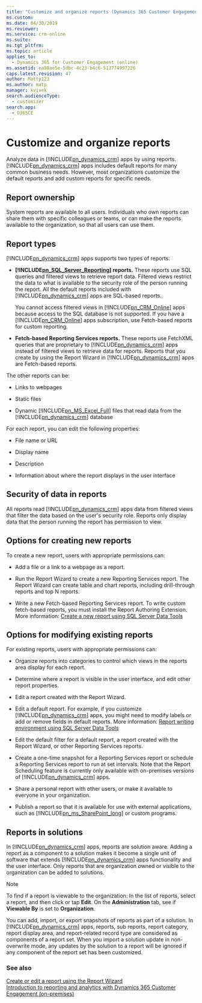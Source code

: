 ```yaml
---
title: "Customize and organize reports (Dynamics 365 Customer Engagement (on-premises)) | MicrosoftDocs"
ms.custom: 
ms.date: 04/30/2019
ms.reviewer: 
ms.service: crm-online
ms.suite: 
ms.tgt_pltfrm: 
ms.topic: article
applies_to: 
  - Dynamics 365 for Customer Engagement (online)
ms.assetid: ea98ae5e-5dbc-4c23-b4c6-513774997226
caps.latest.revision: 47
author: Mattp123
ms.author: matp
manager: kvivek
search.audienceType: 
  - customizer
search.app: 
  - D365CE
---
```

# Customize and organize reports



Analyze data in [!INCLUDE[pn_dynamics_crm](../includes/pn-dynamics-crm.md)] apps by using reports. [!INCLUDE[pn_dynamics_crm](../includes/pn-dynamics-crm.md)] apps includes default reports for many common business needs. However, most organizations customize the default reports and add custom reports for specific needs.  
  
<a name="ownership"></a>   
## Report ownership  
 System reports are available to all users. Individuals who own reports can share them with specific colleagues or teams, or can make the reports available to the organization, so that all users can use them.  
  
<a name="types"></a>   
## Report types  
 [!INCLUDE[pn_dynamics_crm](../includes/pn-dynamics-crm.md)] apps supports two types of reports:  
  
- **[!INCLUDE[pn_SQL_Server_Reporting](../includes/pn-sql-server-reporting.md)] reports.** These reports use SQL queries and filtered views to retrieve report data. Filtered views restrict the data to what is available to the security role of the person running the report. All the default reports included with [!INCLUDE[pn_dynamics_crm](../includes/pn-dynamics-crm.md)] apps are SQL-based reports.  
  
     You cannot access filtered views in [!INCLUDE[pn_CRM_Online](../includes/pn-crm-online.md)] apps because access to the SQL database is not supported. If you have a [!INCLUDE[pn_CRM_Online](../includes/pn-crm-online.md)] apps subscription, use Fetch-based reports for custom reporting.  
  
- **Fetch-based Reporting Services reports.** These reports use FetchXML queries that are proprietary to [!INCLUDE[pn_dynamics_crm](../includes/pn-dynamics-crm.md)] apps instead of filtered views to retrieve data for reports. Reports that you create by using the Report Wizard in [!INCLUDE[pn_dynamics_crm](../includes/pn-dynamics-crm.md)] apps are Fetch-based reports.  
  
The other reports can be:  
  
- Links to webpages  
  
- Static files  
  
- Dynamic [!INCLUDE[pn_MS_Excel_Full](../includes/pn-ms-excel-full.md)] files that read data from the [!INCLUDE[pn_dynamics_crm](../includes/pn-dynamics-crm.md)] database  
 
 
 For each report, you can edit the following properties:  
  
-   File name or URL  
  
-   Display name  
  
-   Description  
  
-   Information about where the report displays in the user interface  
  
<a name="security"></a>   
## Security of data in reports  
 All reports read [!INCLUDE[pn_dynamics_crm](../includes/pn-dynamics-crm.md)] apps data from filtered views that filter the data based on the user's security role. Reports only display data that the person running the report has permission to view.  
  
<a name="creating"></a>   
## Options for creating new reports  
 To create a new report, users with appropriate permissions can:  
  
- Add a file or a link to a webpage as a report.  
  
- Run the Report Wizard to create a new Reporting Services report. The Report Wizard can create table and chart reports, including drill-through reports and top N reports.  
  
- Write a new Fetch-based Reporting Services report. To write custom fetch-based reports, you must install the Report Authoring Extension. More information: [Create a new report using SQL Server Data Tools](../analytics/create-a-new-report-using-sql-server-data-tools.md)  
  
<a name="modifying"></a>   
## Options for modifying existing reports  
 For existing reports, users with appropriate permissions can:  
  
- Organize reports into categories to control which views in the reports area display for each report.  
  
- Determine where a report is visible in the user interface, and edit other report properties.  
  
- Edit a report created with the Report Wizard.  
  
- Edit a default report. For example, if you customize [!INCLUDE[pn_dynamics_crm](../includes/pn-dynamics-crm.md)] apps, you might need to modify labels or add or remove fields in default reports. More information: [Report writing environment using SQL Server Data Tools](../analytics/report-writing-environment-using-sql-server-data-tools.md)  
  
- Edit the default filter for a default report, a report created with the Report Wizard, or other Reporting Services reports.  
  
- Create a one-time snapshot for a Reporting Services report or schedule a Reporting Services report to run at set intervals. Note that the Report Scheduling feature is currently only available with on-premises versions of [!INCLUDE[pn_dynamics_crm](../includes/pn-dynamics-crm.md)] apps.  
  
- Share a personal report with other users, or make it available to everyone in your organization.  
  
- Publish a report so that it is available for use with external applications, such as [!INCLUDE[pn_ms_SharePoint_long](../includes/pn-ms-sharepoint-long.md)] or custom programs.  
  
<a name="solutions"></a>   
## Reports in solutions  
 In [!INCLUDE[pn_dynamics_crm](../includes/pn-dynamics-crm.md)] apps, reports are solution aware. Adding a report as a component to a solution makes it become a single unit of software that extends [!INCLUDE[pn_dynamics_crm](../includes/pn-dynamics-crm.md)] apps functionality and the user interface. Only reports that are organization owned or visible to the organization can be added to solutions.  
  
> [!NOTE]
>  To find if a report is viewable to the organization: In the list of reports, select a report, and then click or tap **Edit**. On the **Administration** tab, see if **Viewable By** is set to **Organization**.  
  
 You can add, import, or export snapshots of reports as part of a solution. In [!INCLUDE[pn_dynamics_crm](../includes/pn-dynamics-crm.md)] apps, reports, sub reports, report category, report display area, and report-related record type are considered as components of a report set. When you import a solution update in non-overwrite mode, any updates by the solution to a report will be ignored if any component of the report set has been customized.  
  
### See also  
 [Create or edit a report using the Report Wizard](../basics/create-edit-copy-report-wizard.md)   
 [Introduction to reporting and analytics with Dynamics 365 Customer Engagement (on-premises)](../analytics/reporting-analytics-with-dynamics-365.md)
